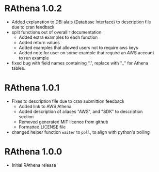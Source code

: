 # RAthena 1.0.2
* Added explanation to DBI alais (Database Interface) to description file due to cran feedback
* split functions out of overall r documentation
  * Added extra examples to each function
  * Added return values
  * Added examples that allowed users not to require aws keys
  * Added note for user on some example that require an AWS account to run example
* fixed bug with field names containing ".", replace with "_" for Athena tables.

# RAthena 1.0.1 
* Fixes to description file due to cran submittion feedback
  * Added link to AWS Athena
  * Added description of aliases "AWS", and "SDK" to description section
  * Removed generated MIT licence from github
  * Formatted LICENSE file
* changed helper function `waiter` to `poll`, to align with python's polling

# RAthena 1.0.0
* Initial RAthena release